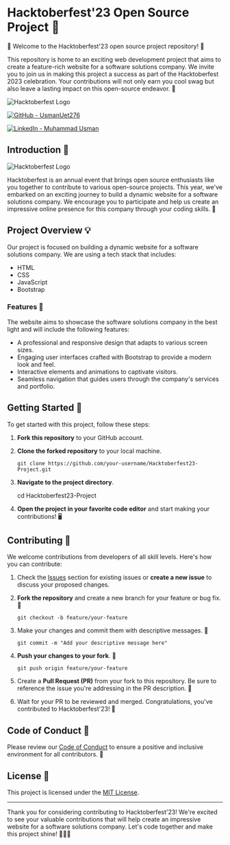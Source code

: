 # Hacktoberfest'23 Open Source Project 🌟

🎉 Welcome to the Hacktoberfest'23 open source project repository! 🎉

This repository is home to an exciting web development project that aims to create a feature-rich website for a software solutions company. We invite you to join us in making this project a success as part of the Hacktoberfest 2023 celebration. Your contributions will not only earn you cool swag but also leave a lasting impact on this open-source endeavor. 🚀

![Hacktoberfest Logo](https://img.shields.io/badge/Hacktoberfest-2023-brightgreen.svg) 

[![GitHub - UsmanUet276](https://img.shields.io/badge/GitHub-UsmanUet276-blue?style=flat&logo=github)](https://github.com/UsmanUet276)

[![LinkedIn - Muhammad Usman](https://img.shields.io/badge/LinkedIn-Muhammad%20Usman%20Bin%20Farid-blue?style=flat&logo=linkedin)](https://www.linkedin.com/in/muhammad-usman-bin-farid/)


## Introduction 🌟

![Hacktoberfest Logo](https://hacktoberfest.com/_next/static/media/logo-hacktoberfest--horizontal.ebc5fdc8.svg)

Hacktoberfest is an annual event that brings open source enthusiasts like you together to contribute to various open-source projects. This year, we've embarked on an exciting journey to build a dynamic website for a software solutions company. We encourage you to participate and help us create an impressive online presence for this company through your coding skills. 🎨

## Project Overview 💡

Our project is focused on building a dynamic website for a software solutions company. We are using a tech stack that includes:

- HTML
- CSS
- JavaScript
- Bootstrap

### Features 🚀

The website aims to showcase the software solutions company in the best light and will include the following features:

- A professional and responsive design that adapts to various screen sizes.
- Engaging user interfaces crafted with Bootstrap to provide a modern look and feel.
- Interactive elements and animations to captivate visitors.
- Seamless navigation that guides users through the company's services and portfolio.

## Getting Started 🚀

To get started with this project, follow these steps:

1. **Fork this repository** to your GitHub account.

2. **Clone the forked repository** to your local machine.

   ```
   git clone https://github.com/your-username/Hacktoberfest23-Project.git
   ```

3. **Navigate to the project directory**.

   cd Hacktoberfest23-Project

4. **Open the project in your favorite code editor** and start making your contributions! 🖥️

## Contributing 🤝

We welcome contributions from developers of all skill levels. Here's how you can contribute:

1. Check the [Issues](https://github.com/UsmanUet276/Hacktoberfest23-Project/issues) section for existing issues or **create a new issue** to discuss your proposed changes.

2. **Fork the repository** and create a new branch for your feature or bug fix. 🌿

   ```
   git checkout -b feature/your-feature
   ```

3. Make your changes and commit them with descriptive messages. 📝

   ```
   git commit -m "Add your descriptive message here"
   ```

4. **Push your changes to your fork**. 🚢

   ```
   git push origin feature/your-feature
   ```

5. Create a **Pull Request (PR)** from your fork to this repository. Be sure to reference the issue you're addressing in the PR description. 🔄

6. Wait for your PR to be reviewed and merged. Congratulations, you've contributed to Hacktoberfest'23! 🎉

## Code of Conduct 📜

Please review our [Code of Conduct](https://github.com/UsmanUet276/Hacktoberfest23-Project/blob/main/CODE_OF_CONDUCT.md) to ensure a positive and inclusive environment for all contributors. 🤗

## License 📝

This project is licensed under the [MIT License](https://github.com/UsmanUet276/Hacktoberfest23-Project/blob/main/LICENSE).

------

Thank you for considering contributing to Hacktoberfest'23! We're excited to see your valuable contributions that will help create an impressive website for a software solutions company. Let's code together and make this project shine! 🌟🚀🎉
